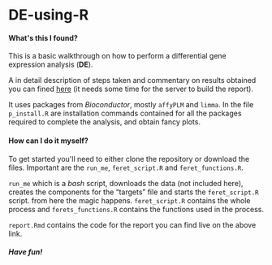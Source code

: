 # DE-using-R

#### What's this I found?

This is a basic walkthrough on how to perform a differential gene expression analysis (**DE**).

A in detail description of steps taken and commentary on results obtained you can fined [here](https://hudogriz2.shinyapps.io/report/) (it needs some time for the server to build the report).

It uses packages from *Bioconductor*, mostly `affyPLM` and `limma`. In the file `p_install.R` are installation commands contained for all the packages required to complete the analysis, and obtain fancy plots.

#### How can I do it myself?

To get started you'll need to either clone the repository or download the files. Important are the `run_me`, `feret_script.R` and `feret_functions.R`. 

`run_me` which is a _bash_ script, downloads the data (not included here), creates the components for the “targets” file and starts the `feret_script.R` script. from here the magic happens. `feret_script.R` contains the whole process and `ferets_functions.R` contains the functions used in the process.

`report.Rmd` contains the code for the report you can find live on the above link.

##### Have fun!
